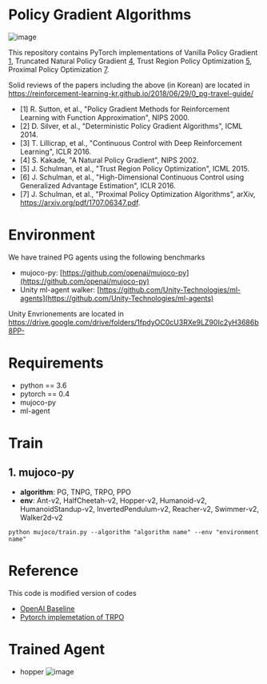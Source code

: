 
# Policy Gradient Algorithms

![image](https://github.com/reinforcement-learning-kr/pg_travel/blob/master/img/RL-Korea-FB.jpg)

This repository contains PyTorch implementations of Vanilla Policy Gradient [1](#1), Truncated Natural Policy Gradient [4](#4), Trust Region Policy Optimization [5](#5), Proximal Policy Optimization [7](#7).

Solid reviews of the papers including the above (in Korean) are located in https://reinforcement-learning-kr.github.io/2018/06/29/0_pg-travel-guide/
<a name="1"></a>
* [1] R. Sutton, et al., "Policy Gradient Methods for Reinforcement Learning with Function Approximation", NIPS 2000.
<a name="2"></a>
* [2] D. Silver, et al., "Deterministic Policy Gradient Algorithms", ICML 2014.
<a name="3"></a>
* [3] T. Lillicrap, et al., "Continuous Control with Deep Reinforcement Learning", ICLR 2016.
<a name="4"></a>
* [4] S. Kakade, "A Natural Policy Gradient", NIPS 2002.
<a name="5"></a>
* [5] J. Schulman, et al., "Trust Region Policy Optimization", ICML 2015.
<a name="6"></a>
* [6] J. Schulman, et al., "High-Dimensional Continuous Control using Generalized Advantage Estimation", ICLR 2016.
<a name="7"></a>
* [7] J. Schulman, et al., "Proximal Policy Optimization Algorithms", arXiv, https://arxiv.org/pdf/1707.06347.pdf.


# Environment

We have trained PG agents using the following benchmarks
* mujoco-py: [https://github.com/openai/mujoco-py](https://github.com/openai/mujoco-py)
* Unity ml-agent walker: [https://github.com/Unity-Technologies/ml-agents](https://github.com/Unity-Technologies/ml-agents)

Unity Envrionements are located in https://drive.google.com/drive/folders/1fpdyOC0cU3RXe9LZ90Ic2yH3686b8PP-


# Requirements
* python == 3.6
* pytorch == 0.4
* mujoco-py
* ml-agent

# Train
## 1. mujoco-py
* **algorithm**: PG, TNPG, TRPO, PPO
* **env**: Ant-v2, HalfCheetah-v2, Hopper-v2, Humanoid-v2, HumanoidStandup-v2, InvertedPendulum-v2, Reacher-v2, Swimmer-v2, Walker2d-v2
~~~
python mujoco/train.py --algorithm "algorithm name" --env "environment name"
~~~

# Reference
This code is modified version of codes
* [OpenAI Baseline](https://github.com/openai/baselines/tree/master/baselines/trpo_mpi)
* [Pytorch implemetation of TRPO](https://github.com/ikostrikov/pytorch-trpo)


# Trained Agent
* hopper
![image](https://github.com/reinforcement-learning-kr/pg_travel/blob/master/img/hopper.gif)

